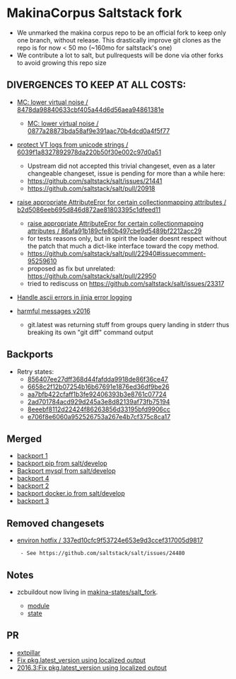 MakinaCorpus Saltstack fork
=======================================

- We unmarked the makina corpus repo to be an official fork to keep only one branch, without release.
  This drastically improve git clones as the repo is for now < 50 mo (~160mo for saltstack's one)
- We contribute a lot to salt, but pullrequests will be done via other forks to avoid growing this repo size

DIVERGENCES TO KEEP AT ALL COSTS:
----------------------------------
- [MC: lower virtual noise / 8478da98840633cbf405a44d6d56aea94861381e](https://github.com/makinacorpus/salt/commit/8478da98840633cbf405a44d6d56aea94861381e)

  - [MC: lower virtual noise / 0877a28873bda58af9e391aac70b4dcd0a4f5f77](https://github.com/makinacorpus/salt/commit/0877a28873bda58af9e391aac70b4dcd0a4f5f77)

- [protect VT logs from unicode strings / 6039f1a8327892978da220b50f30e002c97d0a51](https://github.com/makinacorpus/salt/commit/6039f1a8327892978da220b50f30e002c97d0a51)

    - Upstream did not accepted this trivial changeset, even as a later changeable changeset, issue is pending for more than a while here:
    - https://github.com/saltstack/salt/issues/21441
    - https://github.com/saltstack/salt/pull/20918

- [raise appropriate AttributeEror for certain collectionmapping attributes / b2d5086eeb695d846d872ae81803395c1dfeed11](https://github.com/makinacorpus/salt/commit/b2d5086eeb695d846d872ae81803395c1dfeed11)

    - [raise appropriate AttributeEror for certain collectionmapping attributes / 86afa91b189cfe80b497cbe9d5489bf2212acc29](https://github.com/makinacorpus/salt/commit/86afa91b189cfe80b497cbe9d5489bf2212acc29)
    - for tests reasons only, but in spirit the loader doesnt respect without the patch that much a dict-like interface toward the copy method.
    - https://github.com/saltstack/salt/pull/22940#issuecomment-95259610
    - proposed as fix but unrelated: https://github.com/saltstack/salt/pull/22950
    - tried to rediscuss on https://github.com/saltstack/salt/issues/23317

- [Handle ascii errors in jinja error logging](https://github.com/makinacorpus/salt/commit/b0020af512b78799793485cde620197f32994a85)
- [harmful messages  v2016](https://github.com/makinacorpus/salt/commit/2c2b287cecb42a012b00b628b3ff3cda252fcaad)
   - git.latest was returning stuff from groups query landing in stderr thus breaking its own "git diff" command output


Backports
-----------

- Retry states:
    - [856407ee27dff368d44fafdda9918de86f36ce47](https://github.com/saltstack/salt/commit/856407ee27dff368d44fafdda9918de86f36ce47)
    - [6658c2f12b07254b16b67691e1876ed36df9be26](https://github.com/saltstack/salt/commit/6658c2f12b07254b16b67691e1876ed36df9be26)
    - [aa7bfb422cfaff1b3fe92406393b3e8761c07724](https://github.com/saltstack/salt/commit/aa7bfb422cfaff1b3fe92406393b3e8761c07724)
    - [2ad701784acd929d245a3e8d82139af73fb75194](https://github.com/saltstack/salt/commit/2ad701784acd929d245a3e8d82139af73fb75194)
    - [8eeebf8112d22424f86263856d33195bfd9906cc](https://github.com/saltstack/salt/commit/8eeebf8112d22424f86263856d33195bfd9906cc)
    - [e706f8e6060a952526753a267e4b7cf375c8ca17](https://github.com/saltstack/salt/commit/e706f8e6060a952526753a267e4b7cf375c8ca17)

Merged
-------
- [backport 1](https://github.com/makinacorpus/salt/commit/bed138bfa1e375ca65441c6821e398895d69d7aa)
- [backport pip from salt/develop](https://github.com/makinacorpus/salt/commit/c6b79a229f7fc81d322e81c484c0b627f130c39c)
- [Backport mysql from salt/develop](https://github.com/makinacorpus/salt/commit/b7c109a35ba41c7c74d71b191ba6144bcf36d425)
- [backport 4](https://github.com/makinacorpus/salt/commit/7150efe9661c9bc759b1e226f2f043822d051f92)
- [backport 2](https://github.com/makinacorpus/salt/commit/1d11453c466c62712f741735cbffec4d7cdb0665)
- [backport docker.io from salt/develop](https://github.com/makinacorpus/salt/commit/0152b0478a63a80636265238f66566e0bfd445d9)
- [backport 3](https://github.com/makinacorpus/salt/commit/0e0b8bedaed001b2359873c1be2d38e5376303df)

Removed changesets
-------------------
- [environ hotfix / 337ed10cfc9f53724e653e9d3ccef317005d9817](https://github.com/makinacorpus/salt/commit/337ed10cfc9f53724e653e9d3ccef317005d9817)

       - See https://github.com/saltstack/salt/issues/24480

Notes
-------
- zcbuildout now living in [makina-states/salt_fork](https://github.com/makinacorpus/makina-states/tree/master/salt_fork).

    - [module](https://github.com/makinacorpus/makina-states/blob/master/salt_fork/modules/zcbuildout.py)
    - [state](https://github.com/makinacorpus/makina-states/blob/master/salt_fork/states/zcbuildout.py)


PR
----
 - [extpillar](https://github.com/saltstack/salt/pull/31380/commits)
 - [Fix pkg.latest_version using localized output](https://github.com/makinacorpus/salt/commit/a1a0ab1bcd6cb08a84418735560835f716bee4fe)
 - [2016.3:Fix pkg.latest_version using localized output](https://github.com/makinacorpus/salt/commit/8f1777e0722c7b04262a283cbaecdaa9e96f766e)

